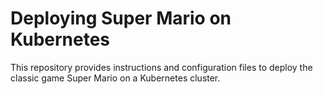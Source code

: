 # Deploying Super Mario on Kubernetes
This repository provides instructions and configuration files to deploy the classic game Super Mario on a Kubernetes cluster. 

